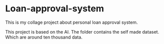 # Loan-approval-system
This is my collage project about personal loan approval system.

This project is based on the AI. 
The folder contains the self made dataset. Which are around ten thousand data.

